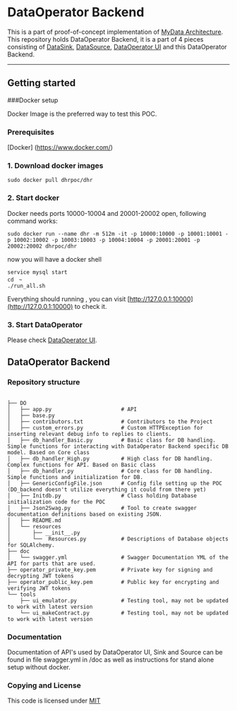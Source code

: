 # DataOperator Backend

This is a part of proof-of-concept implementation of [MyData Architecture](https://github.com/HIIT/mydata-stack). 
This repository holds DataOperator Backend, it is a part of 4 pieces consisting of [DataSink](https://github.com/dhrproject/mydatasink), [DataSource](https://github.com/dhrproject/mydatasource), [DataOperator UI](https://github.com/dhrproject/mydataoperatorui) and this DataOperator Backend.

---

## Getting started

###Docker setup

Docker Image is the preferred way to test this POC.

### Prerequisites

 [Docker] (https://www.docker.com/)
 
### 1. Download docker images
```
sudo docker pull dhrpoc/dhr
```

### 2. Start docker
Docker needs ports 10000-10004 and 20001-20002 open, following command works:
```
sudo docker run --name dhr -m 512m -it -p 10000:10000 -p 10001:10001 -p 10002:10002 -p 10003:10003 -p 10004:10004 -p 20001:20001 -p 20002:20002 dhrpoc/dhr
```

now you will have a docker shell

```
service mysql start
cd　~
./run_all.sh
```

Everything should running , you can visit
[http://127.0.0.1:10000](http://127.0.0.1:10000) to check it.

### 3. Start DataOperator
Please check [DataOperator UI](https://github.com/dhrproject/mydataoperatorui#getting-started).


## DataOperator Backend

### Repository structure

```

├── DO
│   ├── app.py                      # API
│   ├── base.py
│   ├── contributors.txt            # Contributors to the Project
│   ├── custom_errors.py            # Custom HTTPException for inserting relevant debug info to replies to clients.
│   ├── db_handler_Basic.py         # Basic class for DB handling. Simple functions for interacting with DataOperator Backend specific DB model. Based on Core class
│   ├── db_handler_High.py          # High class for DB handling. Complex functions for API. Based on Basic class
│   ├── db_handler.py               # Core class for DB handling. Simple functions and initialization for DB.
│   ├── GenericConfigFile.json      # Config file setting up the POC (DO_backend doesn't utilize everything it could from there yet)
│   ├── Initdb.py                   # Class holding Database initialization code for the POC
│   ├── Json2Swag.py                # Tool to create swagger documentation definitions based on existing JSON.
│   ├── README.md
│   └── resources
│       ├── __init__.py
│       └──  Resources.py           # Descriptions of Database objects for SQLAlchemy.
├── doc
│   └── swagger.yml                 # Swagger Documentation YML of the API for parts that are used.
├── operator_private_key.pem        # Private key for signing and decrypting JWT tokens
├── operator_public_key.pem         # Public key for encrypting and verifying JWT tokens
└── tools
    ├── ui_emulator.py              # Testing tool, may not be updated to work with latest version
    └── ui_makeContract.py          # Testing tool, may not be updated to work with latest version

```


### Documentation

Documentation of API's used by DataOperator UI, Sink and Source can be found in file swagger.yml in /doc as well as instructions for stand alone setup without docker.

### Copying and License

This code is licensed under [MIT](https://github.com/dhrproject/mydataoperator/blob/master/LICENSE.md)
